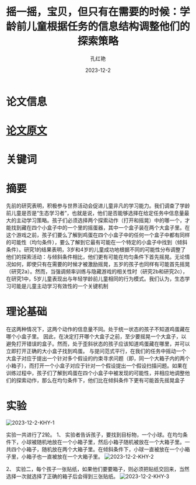 ﻿---
title: 摇一摇，宝贝，但只有在需要的时候：学龄前儿童根据任务的信息结构调整他们的探索策略
author: 孔红艳
date: 2023-12-2
showDate: true
showTOC: true
---
# 论文信息

# [论文原文](../Source_Files/2023-12-2-KHY.pdf)
# 关键词

# 摘要
先前的研究表明，积极参与世界活动会促进儿童非凡的学习能力。我们调查了学龄前儿童是否是“生态学习者”，也就是说，他们是否能够选择在给定任务中信息量最大的主动学习策略。孩子们必须选择两个探索动作（打开和摇晃）中的哪一个，才能找到藏在四个小盒子中的一个里的摇蛋器，其中一个盒子装在两个大盒子里。在这个游戏之前，孩子们要么了解到鸡蛋在四个小盒子中的任何一个盒子中都有同样的可能性（均匀条件），要么了解到它最有可能在一个特定的小盒子中找到（倾斜条件）。研究1的结果表明，3岁和4岁的儿童成功地根据不同的可能性分布调整了他们的探索活动：与倾斜条件相比，他们更有可能在均匀条件下首先摇晃。无论情况如何，即使只有在需要的时候才被激励摇晃，五岁的孩子也同样有可能首先摇晃（研究2a）。然而，当强调频率训练与隐藏游戏的相关性时（研究2b和研究2c），在研究1中，5岁儿童表现出与年轻学龄前儿童相同的行为模式。我们认为，生态学习可能是儿童主动学习有效性的一个关键机制
# 理论基础
在这两种情况下，这两个动作的信息量不同。处于统一状态的孩子不知道鸡蛋藏在哪个小盒子里。
因此，在决定打开哪个大盒子之前，至少要摇晃一个大盒子，以避免打开错误的盒子。然而，处于歪斜状态的孩子应该知道鸡蛋藏在哪里，并可以立即打开正确的大小盒子找到鸡蛋。
与提问范式平行，在我们的任务中摇动一个大盒子对应于提出一个针对多个假设的约束寻求问题（即，同一个大箱子内的两个小箱子），而打开一个小盒子对应于针对一个假设提出一个假设扫描问题。如果在训练过程中，孩子们了解到鸡蛋在四个小盒子中被发现的可能性，并相应地调整他们的探索动作，那么在均匀条件下，他们比在倾斜条件下更有可能首先摇晃盒子

# 实验
![2023-12-2-KHY-1](../Supporting_Information/2023-12-2-KHY-1.png)


 实验一共进行了2轮。
1、 实验者告诉孩子，要找到目标物，一个小球。在均匀条件下，小球被随机地放在一个小箱子里，然后小箱子随机被放在一个大箱子里。一共四个小箱子，随机放在两个大箱子里。在倾斜条件下，小球一直被放在一个小箱子里，小箱子也一直被放在一个大箱子里。
![2023-12-2-KHY-2](../Supporting_Information/2023-12-2-KHY-2.png)

2、 实验二，每个孩子一张贴纸，如果他们要要箱子，则必须把贴纸交回来，当然选择一次就选择了正确的箱子后会得到三张贴纸。
![2023-12-2-KHY-3](../Supporting_Information/2023-12-2-KHY-3.png)


